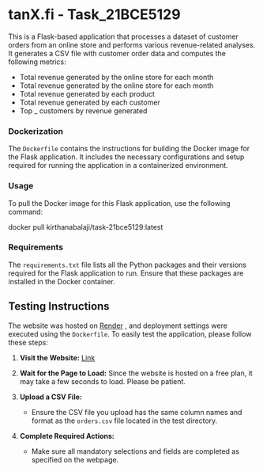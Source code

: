 # tanX.fi - Task_21BCE5129

This is a Flask-based application that processes a dataset of customer orders from an online store and performs various revenue-related analyses. It generates a CSV file with customer order data and computes the following metrics:
- Total revenue generated by the online store for each month
- Total revenue generated by the online store for each month
- Total revenue generated by each product
- Total revenue generated by each customer
- Top _ customers by revenue generated

### Dockerization

The `Dockerfile` contains the instructions for building the Docker image for the Flask application. It includes the necessary configurations and setup required for running the application in a containerized environment.
### Usage

To pull the Docker image for this Flask application, use the following command:

docker pull kirthanabalaji/task-21bce5129:latest

### Requirements

The `requirements.txt` file lists all the Python packages and their versions required for the Flask application to run. Ensure that these packages are installed in the Docker container.


## Testing Instructions

The website was hosted on [Render](https://render.com/) , and deployment settings were executed using the `Dockerfile`. To easily test the application, please follow these steps:

1. **Visit the Website:**
 [Link](https://tanx-fi.onrender.com/)

2. **Wait for the Page to Load:**
   Since the website is hosted on a free plan, it may take a few seconds to load. Please be patient.

3. **Upload a CSV File:**
   - Ensure the CSV file you upload has the same column names and format as the `orders.csv` file located in the test directory.
   
4. **Complete Required Actions:**
   - Make sure all mandatory selections and fields are completed as specified on the webpage.

